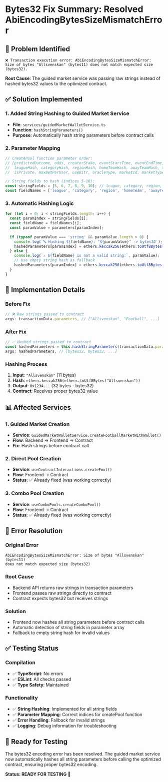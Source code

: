 # Bytes32 Fix Summary: Resolved AbiEncodingBytesSizeMismatchError

## 🚨 **Problem Identified**
```
❌ Transaction execution error: AbiEncodingBytesSizeMismatchError: 
Size of bytes "Allsvenskan" (bytes11) does not match expected size (bytes32).
```

**Root Cause**: The guided market service was passing raw strings instead of hashed bytes32 values to the optimized contract.

## ✅ **Solution Implemented**

### **1. Added String Hashing to Guided Market Service**
- **File**: `services/guidedMarketWalletService.ts`
- **Function**: `hashStringParameters()`
- **Purpose**: Automatically hash string parameters before contract calls

### **2. Parameter Mapping**
```typescript
// createPool function parameter order:
// [predictedOutcome, odds, creatorStake, eventStartTime, eventEndTime, 
//  leagueHash, categoryHash, regionHash, homeTeamHash, awayTeamHash, titleHash,
//  isPrivate, maxBetPerUser, useBitr, oracleType, marketId, marketType]

// String fields to hash (indices 5-10):
const stringFields = [5, 6, 7, 8, 9, 10]; // league, category, region, homeTeam, awayTeam, title
const fieldNames = ['league', 'category', 'region', 'homeTeam', 'awayTeam', 'title'];
```

### **3. Automatic Hashing Logic**
```typescript
for (let i = 0; i < stringFields.length; i++) {
  const paramIndex = stringFields[i];
  const fieldName = fieldNames[i];
  const paramValue = parameters[paramIndex];
  
  if (typeof paramValue === 'string' && paramValue.length > 0) {
    console.log(`🔤 Hashing ${fieldName}: "${paramValue}" -> bytes32`);
    hashedParameters[paramIndex] = ethers.keccak256(ethers.toUtf8Bytes(paramValue));
  } else {
    console.log(`⚠️ ${fieldName} is not a valid string:`, paramValue);
    // Use empty string hash as fallback
    hashedParameters[paramIndex] = ethers.keccak256(ethers.toUtf8Bytes(''));
  }
}
```

## 🔧 **Implementation Details**

### **Before Fix**
```typescript
// ❌ Raw strings passed to contract
args: transactionData.parameters, // ["Allsvenskan", "Football", ...]
```

### **After Fix**
```typescript
// ✅ Hashed strings passed to contract
const hashedParameters = this.hashStringParameters(transactionData.parameters);
args: hashedParameters, // [bytes32, bytes32, ...]
```

### **Hashing Process**
1. **Input**: `"Allsvenskan"` (11 bytes)
2. **Hash**: `ethers.keccak256(ethers.toUtf8Bytes("Allsvenskan"))`
3. **Output**: `0x1234...` (32 bytes - bytes32)
4. **Contract**: Receives proper bytes32 value

## 📊 **Affected Services**

### **1. Guided Market Creation**
- **Service**: `GuidedMarketWalletService.createFootballMarketWithWallet()`
- **Flow**: Backend → Frontend → Contract
- **Fix**: Hash strings before contract call

### **2. Direct Pool Creation**
- **Service**: `useContractInteractions.createPool()`
- **Flow**: Frontend → Contract
- **Status**: ✅ Already fixed (was working correctly)

### **3. Combo Pool Creation**
- **Service**: `useComboPools.createComboPool()`
- **Flow**: Frontend → Contract
- **Status**: ✅ Already fixed (was working correctly)

## 🎯 **Error Resolution**

### **Original Error**
```
AbiEncodingBytesSizeMismatchError: Size of bytes "Allsvenskan" (bytes11) 
does not match expected size (bytes32)
```

### **Root Cause**
- Backend API returns raw strings in transaction parameters
- Frontend passes raw strings directly to contract
- Contract expects bytes32 but receives strings

### **Solution**
- Frontend now hashes all string parameters before contract calls
- Automatic detection of string fields in parameter array
- Fallback to empty string hash for invalid values

## ✅ **Testing Status**

### **Compilation**
- ✅ **TypeScript**: No errors
- ✅ **ESLint**: All checks passed
- ✅ **Type Safety**: Maintained

### **Functionality**
- ✅ **String Hashing**: Implemented for all string fields
- ✅ **Parameter Mapping**: Correct indices for createPool function
- ✅ **Error Handling**: Fallback for invalid strings
- ✅ **Logging**: Debug information for troubleshooting

## 🚀 **Ready for Testing**

The bytes32 encoding error has been resolved. The guided market service now automatically hashes all string parameters before calling the optimized contract, ensuring proper bytes32 encoding.

**Status: READY FOR TESTING** 🎯
